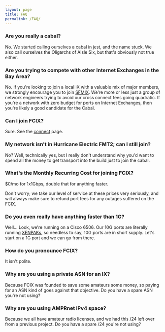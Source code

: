 ```yaml
---
layout: page
title: FAQ
permalink: /FAQ/
---
```


### Are you really a cabal?

No. We started calling ourselves a cabal in jest, and the name stuck.
We also call ourselves the Oligarchs of Aisle Six, but that's obviously not true either.

### Are you trying to compete with other Internet Exchanges in the Bay Area?

No. If you're looking to join a local IX with a valuable mix of major members, we strongly encourage you to join [SFMIX](https://sfmix.org/). We're more or less just a group of network engineers trying to avoid our cross connect fees going quadratic. If you're a network with zero budget for ports on Internet Exchanges, then you're likely a good candidate for the Cabal. 

### Can I join FCIX?

Sure. See the [connect](/connect/) page.

### My network isn't in Hurricane Electric FMT2; can I still join?

No? Well, technically yes, but I really don't understand why you'd want to spend all the money to get transport into the build just to join the cabal.

### What's the Monthly Recurring Cost for joining FCIX?

$0/mo for 1x1Gbps, double that for anything faster.

Don't worry; we take our level of service at these prices very seriously, and will always make sure to refund port fees for any outages suffered on the FCIX.

### Do you even really have anything faster than 1G?

Well... Look, we're running on a Cisco 6506. Our 10G ports are literally running [XENPAKs](https://en.wikipedia.org/wiki/XENPAK), so needless to say, 10G ports are in short supply. Let's start on a 1G port and we can go from there.

### How do you pronounce FCIX?

It isn't polite.

### Why are you using a private ASN for an IX?

Because FCIX was founded to save some amateurs some money, so paying for an ASN kind of goes against that objective. Do you have a spare ASN you're not using?

### Why are you using AMPRnet IPv4 space?

Because we all have amateur radio licenses, and we had this /24 left over from a previous project. Do you have a spare /24 you're not using?

